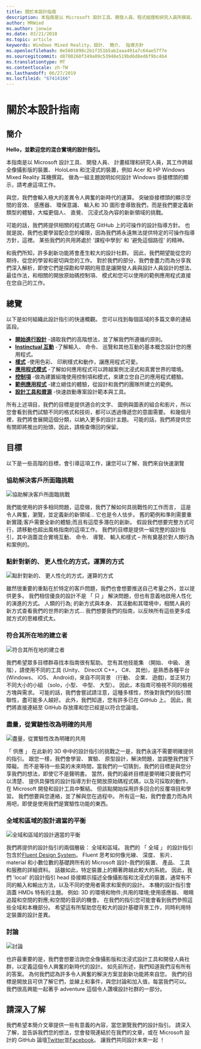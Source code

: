 ```yaml
---
title: 關於本設計指南
description: 本指南是以 Microsoft 設計工具、開發人員、程式經理和研究人員所撰寫，其工作橫跨全像攝影裝置) 例如 HoloLens) 和沈浸式裝置 (例如 Acer 和 HP Windows Mixed Reality 頭戴式裝置)。
author: MRWied
ms.author: jonwie
ms.date: 03/21/2018
ms.topic: article
keywords: Windows Mixed Reality，設計、 簡介、 指導方針
ms.openlocfilehash: 0e5601898c2b1f351b5ab2aaa491a7c64ae57f7e
ms.sourcegitcommit: d8700260f349a09c53948e519bd6d8ed6f9bc4b4
ms.translationtype: MT
ms.contentlocale: zh-TW
ms.lasthandoff: 06/27/2019
ms.locfileid: "67414166"
---
```

# <a name="about-this-design-guidance"></a>關於本設計指南

## <a name="introduction"></a>簡介

**Hello，並歡迎您的混合實境的設計指引。**

本指南是以 Microsoft 設計工具、 開發人員、 計畫經理和研究人員，其工作跨越全像攝影版的裝置、 HoloLens 和沈浸式的裝置，例如 Acer 和 HP Windows Mixed Reality 耳機撰寫。 做為一組主題說明如何設計 Windows 掛接標頭的顯示，請考慮這項工作。

與您，我們會輸入極大的差異令人興奮的新時代的運算。 突破掛接標頭的顯示空間的音效、 感應器、 環保意識、 輸入和 3D 圖形會導致我們，而是我們要定義新類型的體驗，大幅更個人、 直覺、 沉浸式及內容的新新領域的挑戰。

可能的話，我們將提供相關的程式碼在 GitHub 上的可操作的設計指導方針。 也就是說，我們也要學習配合您的權限，因為我們將永遠無法提供特定的可操作指導方針，這裡。 某些我們的共用將處於 '課程中學到' 和 '避免這個路徑' 的精神。

和我們所知，許多創新功能將會產生較大的設計社群。 因此，我們期望能從您的期待，從您的學習和密切與您的工作。 對於我們的部分，我們會盡力而為分享我們深入解析，即使它們是探勘和早期的用意是讓開發人員與設計人員設計的想法、 最佳作法，和相關的開放原始碼控制項、 模式和您可以使用的範例應用程式直接在您自己的工作。

## <a name="overview"></a>總覽

以下是如何組織此設計指引的快速概觀。 您可以找到每個區域的多篇文章的連結區段。
* **[開始進行設計](mixed-reality.md)** -讀取我們的高階想法，並了解我們所遵循的原則。
* **[Instinctual 互動](interaction-fundamentals.md)** -了解輸入、 命令、 巡覽和其他互動的基本概念設計您的應用程式。
* **[樣式](typography.md)** -使用色彩、 印刷樣式和動作，讓應用程式可愛。
* **[應用程式模式](types-of-mixed-reality-apps.md)** -了解如何應用程式可以跨越案例沈浸式和真實世界的環境。
* **[控制項](interactable-object.md)** -做為建置組塊使用控制項和模式，來建立您自己的應用程式體驗。
* **[範例應用程式](design.md#sample-apps)** -建立絕佳的體驗，從設計和我們的團隊所建立的範例。
* **[設計工具和資源](design.md#design-tools)** -快速啟動專案設計範本與工具。

所有上述項目，我們的目標是提供適合的文字、 圖例與圖表的組合和影片，所以您會看到我們試驗不同的格式和技術，都可以透過傳遞您的意圖需要。 和幾個月裡，我們將會展開這個分類，以納入更多的設計主題。 可能的話，我們將提供您有關即將推出的抬頭，因此，請檢查傳回的保留。

## <a name="objectives"></a>目標

以下是一些高階的目標，會引導這項工作，讓您可以了解，我們來自快速瀏覽

### <a name="help-solve-customer-challenges"></a>協助解決客戶所面臨挑戰

![協助解決客戶所面臨挑戰](images/500px-fix-a-broken-switch-with-hololens.jpg) <br>

我們能使用的許多相同問題，這麼做，我們了解如何具挑戰性的工作而言， 這是令人興奮，瀏覽，並定義新的新領域... 它也是令人怯步。 舊的範例和準則需要重新實踐;客戶需要全新的體驗;而且有這麼多潛在的創新。 假設我們想要完整方式可行，請移動也超出風格指南的這項工作。 我們的目標是提供一組完整的設計指引，其中涵蓋混合實境互動、 命令、 導覽、 輸入和樣式 – 所有奠基於對人類行為和案例的。 

### <a name="point-the-way-towards-a-new-more-human-way-of-computing"></a>點針對新的、 更人性化的方式，運算的方式

![點針對新的、 更人性化的方式，運算的方式](images/500px-man-and-women-with-holograph-on-table.png)<br>

雖然很重要的重點在於特定的客戶問題，我們也會想要推送自己考量之外，並以提供更多。 我們相信優良的設計不是 「 只 」 解決問題，但也有意義地啟用人性化的演進的方式。 人類的行為; 的新方式與本身、 其活動和其環境中，相關人員的新方式查看我們的世界的新方式... 我們想要我們的指南，以反映所有這些更多成就方式的思維模式太。 

### <a name="meet-creators-where-they-are"></a>符合其所在地的建立者

![符合其所在地的建立者](images/500px-creators.jpg) <br>

我們希望眾多目標群尋找本指南很有幫助。 您有其他技能集 （開始、 中級、 進階），請使用不同的工具 (Unity、 DirectX C++， C#、 其他)，是熟悉各種平台 (Windows、 iOS、 Android)，來自不同背景 （行動、 企業、 遊戲)，並正努力不同大小的小組 （solo，小型、 中型、 大型）。 因此，本指南可檢視不同的檢視方塊與需求。 可能的話，我們會嘗試請注意，這種多樣性，然後對我們的指引關聯性，盡可能多人越好。 此外，我們知道，您有許多已在 GitHub 上。 因此，我們將直接連結至 GitHub 存放庫和您已經是以符合您論壇。 

### <a name="share-as-much-as-possible-from-experimental-to-explicit"></a>盡量，從實驗性改為明確的共用

![盡量，從實驗性改為明確的共用](images/500px-man-playinggame.jpg) <br>

「 供應 」 在此新的 3D 中中的設計指引的挑戰之一是，我們永遠不需要明確提供的指引。 跟您一樣，我們會學習、 實驗、 原型設計，解決問題，並調整我們按下障礙。 而不是等待一些莫的未來時間，當我們的一切猜到，我們的目標是與您分享我們的想法，即使它不是聲明書。 當然，我們的最終目標是要明確只要我們可以清楚、 提供具彈性的設計指導方針在開放原始碼程式碼，以及可採取的動作，在 Microsoft 開發和設計工具中繫結。 但該點開始採用許多回合的反覆項目和學習。 我們想要與您連絡，並了解與您在過程中。 所有這一點，我們會盡力而為共用吧，即使是使用我們是實驗性功能的東西。 

### <a name="the-right-balance-of-global-and-local-design"></a>全域和區域的設計適當的平衡

![全域和區域的設計適當的平衡](images/500px-fluentdesign.jpg) <br>

我們將提供的設計指引的兩個層級： 全域和區域。 我們的 「 全域 」 的設計指引包含於[Fluent Design System](http://fluent.microsoft.com)。 Fluent 思考如何像光線、 深度、 影片、 material 和小數位數的基礎跨所有的 Microsoft 設計-我們的裝置、 產品、 工具和服務的詳細資料。 話雖如此，特定裝置上的顯著跨越此較大的系統。 因此，我們 'local' 的設計指引 head 掛接顯示描述全像攝影版和沈浸式的裝置，通常有不同的輸入和輸出方法，以及不同的使用者需求和案例的設計。 本機的設計指引會涵蓋 HMDs 特有的主題。 例如: 3D 的環境和物件;共用的環境;使用感應器、 眼睛追蹤和空間的對應;和空間的音訊的機會。 在我們的指引您可能會看到我們參照這些全域和本機部分。 希望這有所幫助您在較大的設計基礎背景工作，同時利用特定裝置的設計差異。

### <a name="have-a-discussion"></a>討論

![討論](images/500px-share.jpg) <br>

也許最重要的是，我們會想要洽詢您全像攝影版和沈浸式設計工具和開發人員社群，以定義這個令人興奮的新時代的設計。 如先前所述，我們知道我們沒有所有的答案。 為何我們認為許多令人興奮的解決方案並創新功能將來自您。 我們的目標是開放且可供了解它們，並線上和事件，與您討論和加入值，每當我們可以。 我們很高興能一起著手 adventure 這個令人讚嘆設計社群的一部分。 

## <a name="please-dive-in"></a>請深入了解

我們希望本簡介文章提供一些有意義的內容，當您瀏覽我們的設計指引。 請深入了解，並告訴我們您的想法，您會發現連結於在我們的文章，或在 Microsoft 設計的 GitHub 論壇[Twitter](https://twitter.com/MicrosoftDesign)並[Facebook](https://www.facebook.com/microsoftdesign/)。 讓我們共同設計未來一起 ！
